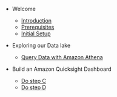 - Welcome

  - [Introduction](1-welcome/1-introduction.md)
  - [Prerequisites](1-welcome/2-prerequisites.md)
  - [Initial Setup](1-welcome/3-initial-setup.md)

- Exploring our Data lake

  - [Query Data with Amazon Athena](2-athena/1-query-data.md)
  
- Build an Amazon Quicksight Dashboard

  - [Do step C](y-excersice-1/1-stepC.md)
  - [Do step D](y-excersice-1/2-stepD.md)
